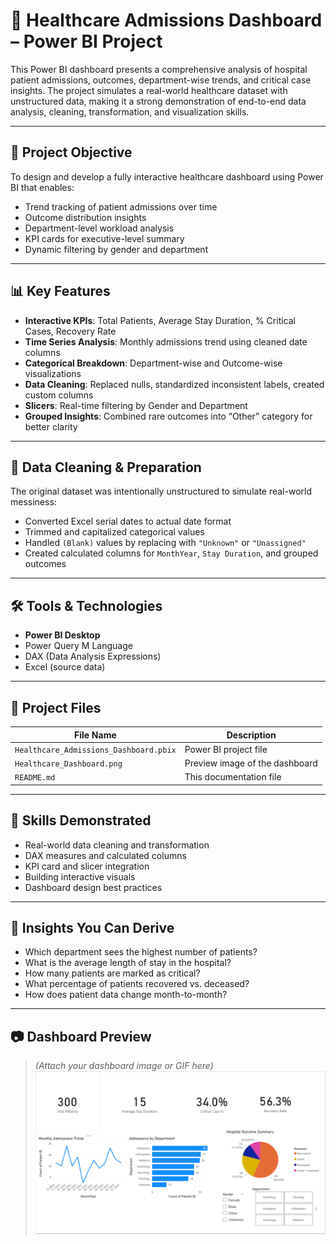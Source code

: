 # 🏥 Healthcare Admissions Dashboard – Power BI Project

This Power BI dashboard presents a comprehensive analysis of hospital patient admissions, outcomes, department-wise trends, and critical case insights. The project simulates a real-world healthcare dataset with unstructured data, making it a strong demonstration of end-to-end data analysis, cleaning, transformation, and visualization skills.

---

## 📌 Project Objective

To design and develop a fully interactive healthcare dashboard using Power BI that enables:

- Trend tracking of patient admissions over time
- Outcome distribution insights
- Department-level workload analysis
- KPI cards for executive-level summary
- Dynamic filtering by gender and department

---

## 📊 Key Features

- **Interactive KPIs**: Total Patients, Average Stay Duration, % Critical Cases, Recovery Rate
- **Time Series Analysis**: Monthly admissions trend using cleaned date columns
- **Categorical Breakdown**: Department-wise and Outcome-wise visualizations
- **Data Cleaning**: Replaced nulls, standardized inconsistent labels, created custom columns
- **Slicers**: Real-time filtering by Gender and Department
- **Grouped Insights**: Combined rare outcomes into “Other” category for better clarity

---

## 🧹 Data Cleaning & Preparation

The original dataset was intentionally unstructured to simulate real-world messiness:

- Converted Excel serial dates to actual date format
- Trimmed and capitalized categorical values
- Handled `(Blank)` values by replacing with `"Unknown"` or `"Unassigned"`
- Created calculated columns for `MonthYear`, `Stay Duration`, and grouped outcomes

---

## 🛠 Tools & Technologies

- **Power BI Desktop**
- Power Query M Language
- DAX (Data Analysis Expressions)
- Excel (source data)

---

## 📁 Project Files

| File Name                           | Description                                 |
|------------------------------------|---------------------------------------------|
| `Healthcare_Admissions_Dashboard.pbix` | Power BI project file                      |
| `Healthcare_Dashboard.png`         | Preview image of the dashboard              |
| `README.md`                        | This documentation file                     |

---

## 🎯 Skills Demonstrated

- Real-world data cleaning and transformation
- DAX measures and calculated columns
- KPI card and slicer integration
- Building interactive visuals
- Dashboard design best practices

---

## 🧠 Insights You Can Derive

- Which department sees the highest number of patients?
- What is the average length of stay in the hospital?
- How many patients are marked as critical?
- What percentage of patients recovered vs. deceased?
- How does patient data change month-to-month?

---

## 📷 Dashboard Preview

> *(Attach your dashboard image or GIF here)*  
![Dashboard Preview](./Healthcare_Dashboard.png)



